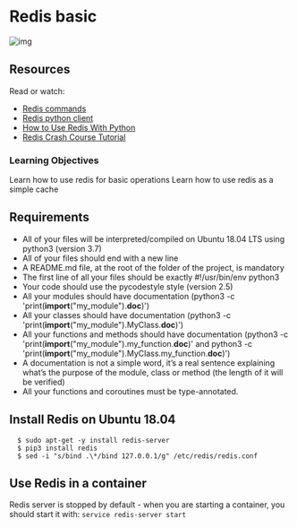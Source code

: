 # Redis basic

![img](https://s3.eu-west-3.amazonaws.com/hbtn.intranet/uploads/medias/2020/1/40eab4627f1bea7dfe5e.png?X-Amz-Algorithm=AWS4-HMAC-SHA256&X-Amz-Credential=AKIA4MYA5JM5DUTZGMZG%2F20240805%2Feu-west-3%2Fs3%2Faws4_request&X-Amz-Date=20240805T093612Z&X-Amz-Expires=86400&X-Amz-SignedHeaders=host&X-Amz-Signature=323bca974ff27534d61c728591e76cdf320aa06dec7a91b2ce0c93a43138128e)

## Resources

Read or watch:

- [Redis commands](https://redis.io/docs/latest/commands/)
- [Redis python client](https://redis-py.readthedocs.io/en/stable/)
- [How to Use Redis With Python](https://realpython.com/python-redis/)
- [Redis Crash Course Tutorial](https://www.youtube.com/watch?v=Hbt56gFj998)

### Learning Objectives

Learn how to use redis for basic operations
Learn how to use redis as a simple cache

## Requirements

- All of your files will be interpreted/compiled on Ubuntu 18.04 LTS using python3 (version 3.7)
- All of your files should end with a new line
- A README.md file, at the root of the folder of the project, is mandatory
- The first line of all your files should be exactly #!/usr/bin/env python3
- Your code should use the pycodestyle style (version 2.5)
- All your modules should have documentation (python3 -c 'print(**import**("my_module").**doc**)')
- All your classes should have documentation (python3 -c 'print(**import**("my_module").MyClass.**doc**)')
- All your functions and methods should have documentation (python3 -c 'print(**import**("my_module").my_function.**doc**)' and python3 -c 'print(**import**("my_module").MyClass.my_function.**doc**)')
- A documentation is not a simple word, it’s a real sentence explaining what’s the purpose of the module, class or method (the length of it will be verified)
- All your functions and coroutines must be type-annotated.

## Install Redis on Ubuntu 18.04

```
  $ sudo apt-get -y install redis-server
  $ pip3 install redis
  $ sed -i "s/bind .\*/bind 127.0.0.1/g" /etc/redis/redis.conf
```

## Use Redis in a container

Redis server is stopped by default - when you are starting a container, you should start it with: `service redis-server start`
